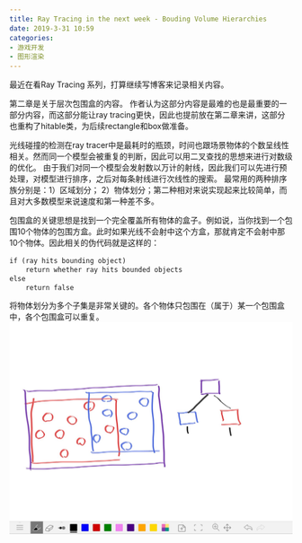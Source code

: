 ```yaml
---
title: Ray Tracing in the next week - Bouding Volume Hierarchies
date: 2019-3-31 10:59
categories:
- 游戏开发
- 图形渲染
---
```

最近在看Ray Tracing 系列，打算继续写博客来记录相关内容。

第二章是关于层次包围盒的内容。
作者认为这部分内容是最难的也是最重要的一部分内容，而这部分能让ray tracing更快，因此也提前放在第二章来讲，这部分也重构了hitable类，为后续rectangle和box做准备。
    
光线碰撞的检测在ray tracer中是最耗时的瓶颈，时间也跟场景物体的个数呈线性相关。然而同一个模型会被重复的判断，因此可以用二叉查找的思想来进行对数级的优化。
由于我们对同一个模型会发射数以万计的射线，因此我们可以先进行预处理，对模型进行排序，之后对每条射线进行次线性的搜索。
最常用的两种排序族分别是：1）区域划分； 2）物体划分；第二种相对来说实现起来比较简单，而且对大多数模型来说速度和第一种差不多。

包围盒的关键思想是找到一个完全覆盖所有物体的盒子。例如说，当你找到一个包围10个物体的包围方盒。此时如果光线不会射中这个方盒，那就肯定不会射中那10个物体。因此相关的伪代码就是这样的：
``` github
if (ray hits bounding object)
    return whether ray hits bounded objects
else
    return false
```
将物体划分为多个子集是非常关键的。各个物体只包围在（属于）某一个包围盒中，各个包围盒可以重复。
![包围盒示意图](https://github.com/coderooookie/coderooookie.github.io/blob/master/img/2-2-1.jpg)


